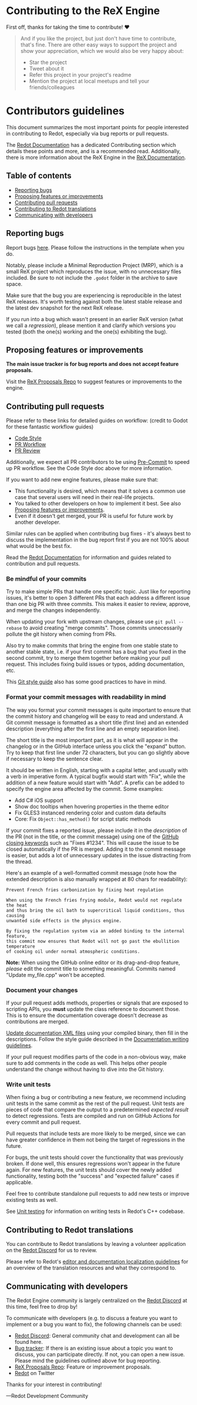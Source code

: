 # Contributing to the ReX Engine

First off, thanks for taking the time to contribute! ❤️

> And if you like the project, but just don't have time to contribute, that's fine. There are other easy ways to support the project and show your appreciation, which we would also be very happy about:
>
> - Star the project
> - Tweet about it
> - Refer this project in your project's readme
> - Mention the project at local meetups and tell your friends/colleagues

# Contributors guidelines

This document summarizes the most important points for people interested in
contributing to Redot, especially via bug reports or pull requests.

The [Redot Documentation](https://docs.redotengine.org/en/stable/contributing/development/) has a dedicated Contributing section
which details these points and more, and is a recommended read. Additionally, there is more information about the ReX Engine in the [ReX Documentation](https://docs-experimental.redotengine.org/).

## Table of contents

- [Reporting bugs](#reporting-bugs)
- [Proposing features or improvements](#proposing-features-or-improvements)
- [Contributing pull requests](#contributing-pull-requests)
- [Contributing to Redot translations](#contributing-to-redot-translations)
- [Communicating with developers](#communicating-with-developers)

## Reporting bugs

Report bugs [here](https://github.com/Redot-Experimental/ReX/issues/new?assignees=&labels=&template=bug_report.yml).
Please follow the instructions in the template when you do.

Notably, please include a Minimal Reproduction Project (MRP), which is a small ReX project which reproduces the issue, with no unnecessary files included. Be sure to not include the `.godot` folder in the archive to save space.

Make sure that the bug you are experiencing is reproducible in the latest ReX
releases. It's worth testing against both the latest stable release and the
latest dev snapshot for the next ReX release.

If you run into a bug which wasn't present in an earlier ReX version (what we
call a _regression_), please mention it and clarify which versions you tested
(both the one(s) working and the one(s) exhibiting the bug).

## Proposing features or improvements

**The main issue tracker is for bug reports and does not accept feature proposals.**

Visit the [ReX Proposals Repo](https://github.com/Redot-Experimental/rex-proposals)
to suggest features or improvements to the engine.

## Contributing pull requests

Please refer to these links for detailed guides on workflow:
(credit to Godot for these fantastic workflow guides)
-	[Code Style](https://docs.redotengine.org/en/stable/contributing/development/code_style_guidelines.html)
-	[PR Workflow](https://docs.redotengine.org/en/latest/contributing/workflow/pr_workflow.html)
-	[PR Review](https://docs.redotengine.org/en/latest/contributing/workflow/pr_review_guidelines.html)

Additionally, we expect all PR contributors to be using [Pre-Commit](https://pre-commit.com/) to speed up PR workflow. See the Code Style doc above for more information.

If you want to add new engine features, please make sure that:

- This functionality is desired, which means that it solves a common use case
  that several users will need in their real-life projects.
- You talked to other developers on how to implement it best. See also
  [Proposing features or improvements](#proposing-features-or-improvements).
- Even if it doesn't get merged, your PR is useful for future work by another
  developer.

Similar rules can be applied when contributing bug fixes - it's always best to
discuss the implementation in the bug report first if you are not 100% about
what would be the best fix.

Read the [Redot Documentation](https://docs.redotengine.org/en/stable/contributing/development)
for information and guides related to contribution and pull requests.

### Be mindful of your commits

Try to make simple PRs that handle one specific topic. Just like for reporting
issues, it's better to open 3 different PRs that each address a different issue
than one big PR with three commits. This makes it easier to review, approve, and
merge the changes independently.

When updating your fork with upstream changes, please use ``git pull --rebase``
to avoid creating "merge commits". Those commits unnecessarily pollute the git
history when coming from PRs.

Also try to make commits that bring the engine from one stable state to another
stable state, i.e. if your first commit has a bug that you fixed in the second
commit, try to merge them together before making your pull request. This
includes fixing build issues or typos, adding documentation, etc.

This [Git style guide](https://github.com/agis-/git-style-guide) also has some
good practices to have in mind.

### Format your commit messages with readability in mind

The way you format your commit messages is quite important to ensure that the
commit history and changelog will be easy to read and understand. A Git commit
message is formatted as a short title (first line) and an extended description
(everything after the first line and an empty separation line).

The short title is the most important part, as it is what will appear in the
changelog or in the GitHub interface unless you click the "expand" button.
Try to keep that first line under 72 characters, but you can go slightly above
if necessary to keep the sentence clear.

It should be written in English, starting with a capital letter, and usually
with a verb in imperative form. A typical bugfix would start with "Fix", while
the addition of a new feature would start with "Add". A prefix can be added to
specify the engine area affected by the commit. Some examples:

- Add C# iOS support
- Show doc tooltips when hovering properties in the theme editor
- Fix GLES3 instanced rendering color and custom data defaults
- Core: Fix `Object::has_method()` for script static methods

If your commit fixes a reported issue, please include it in the _description_
of the PR (not in the title, or the commit message) using one of the
[GitHub closing keywords](https://docs.github.com/en/issues/tracking-your-work-with-issues/linking-a-pull-request-to-an-issue)
such as "Fixes #1234". This will cause the issue to be closed automatically if
the PR is merged. Adding it to the commit message is easier, but adds a lot of
unnecessary updates in the issue distracting from the thread.

Here's an example of a well-formatted commit message (note how the extended
description is also manually wrapped at 80 chars for readability):

```text
Prevent French fries carbonization by fixing heat regulation

When using the French fries frying module, Redot would not regulate the heat
and thus bring the oil bath to supercritical liquid conditions, thus causing
unwanted side effects in the physics engine.

By fixing the regulation system via an added binding to the internal feature,
this commit now ensures that Redot will not go past the ebullition temperature
of cooking oil under normal atmospheric conditions.
```

**Note:** When using the GitHub online editor or its drag-and-drop
feature, *please* edit the commit title to something meaningful. Commits named
"Update my_file.cpp" won't be accepted.

### Document your changes

If your pull request adds methods, properties or signals that are exposed to
scripting APIs, you **must** update the class reference to document those.
This is to ensure the documentation coverage doesn't decrease as contributions
are merged.

[Update documentation XML files](https://docs.redotengine.org/en/latest/contributing/documentation/updating_the_class_reference.html)
using your compiled binary, then fill in the descriptions.
Follow the style guide described in the
[Documentation writing guidelines](https://docs.redotengine.org/en/latest/contributing/documentation/docs_writing_guidelines.html).

If your pull request modifies parts of the code in a non-obvious way, make sure
to add comments in the code as well. This helps other people understand the
change without having to dive into the Git history.

### Write unit tests

When fixing a bug or contributing a new feature, we recommend including unit
tests in the same commit as the rest of the pull request. Unit tests are pieces
of code that compare the output to a predetermined *expected result* to detect
regressions. Tests are compiled and run on GitHub Actions for every commit and
pull request.

Pull requests that include tests are more likely to be merged, since we can have
greater confidence in them not being the target of regressions in the future.

For bugs, the unit tests should cover the functionality that was previously
broken. If done well, this ensures regressions won't appear in the future
again. For new features, the unit tests should cover the newly added
functionality, testing both the "success" and "expected failure" cases if
applicable.

Feel free to contribute standalone pull requests to add new tests or improve
existing tests as well.

See [Unit testing](https://docs.redotengine.org/en/latest/contributing/development/core_and_modules/unit_testing.html)
for information on writing tests in Redot's C++ codebase.

## Contributing to Redot translations

You can contribute to Redot translations by leaving a volunteer application
on the [Redot Discord](https://discord.gg/redot) for us to review.

Please refer to Redot's [editor and documentation localization guidelines](https://docs.redotengine.org/en/latest/contributing/documentation/editor_and_docs_localization.html)
for an overview of the translation resources and what they correspond to.

## Communicating with developers

The Redot Engine community is largely centralized on the [Redot Discord](https://discord.gg/redot) at this time, feel free to drop by!

To communicate with developers (e.g. to discuss a feature you want to implement
or a bug you want to fix), the following channels can be used:

- [Redot Discord](https://discord.gg/redot): General community chat and development can all be found here.
- [Bug tracker](https://github.com/Redot-Experimental/ReX/issues): If there is an
  existing issue about a topic you want to discuss, you can participate directly.
  If not, you can open a new issue. Please mind the guidelines outlined above
  for bug reporting.
- [ReX Proposals Repo](https://github.com/Redot-Experimental/rex-proposals): Feature
or improvement proposals.
- [Redot](https://x.com/redotengine) on Twitter

Thanks for your interest in contributing!

—Redot Development Community
